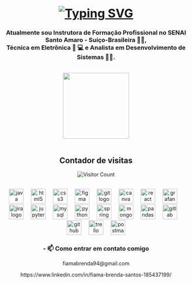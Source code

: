 ### <div align="center"><h1><a href="https://git.io/typing-svg"><img src="https://readme-typing-svg.herokuapp.com?font=Open+Sans&weight=600&size=25&pause=1000&color=84AAFF&center=true&vCenter=true&width=435&lines=Ol%C3%A1!+Eu+sou+a+Fiama+%E2%9C%A8%F0%9F%A4%97;Seja+bem-vindo(a)+ao+meu+perfil!" alt="Typing SVG" /></a></h1></div>

<h3 align="center">Atualmente sou Instrutora de Formação Profissional no SENAI Santo Amaro - Suíço-Brasileira 👩‍🏫, <br> Técnica em Eletrônica 👩‍ 💻 e Analista em Desenvolvimento de Sistemas 👩‍🎓.</h3>

<div align="center"><br>
    <a href="https://github.com/fiamabrenda">
        <img height="180em"
            src="https://github-readme-stats.vercel.app/api/top-langs/?username=fiamabrenda&layout=compact&langs_count=16&theme=blueberry"
             />
     </a>
</div>

<div align="center"><br>
  <h2>Contador de visitas</h2> 
  
  ![Visitor Count](https://profile-counter.glitch.me/fiamabrenda/count.svg)
 </div><br>

<div align="center">
  <img src="https://cdn.jsdelivr.net/gh/devicons/devicon/icons/java/java-original.svg" height="40" alt="java logo"  />
  <img width="12" />
  <img src="https://cdn.jsdelivr.net/gh/devicons/devicon/icons/html5/html5-original.svg" height="40" alt="html5 logo"  />
  <img width="12" />
  <img src="https://cdn.jsdelivr.net/gh/devicons/devicon/icons/css3/css3-original.svg" height="40" alt="css3 logo"  />
  <img width="12" />
  <img src="https://cdn.jsdelivr.net/gh/devicons/devicon/icons/figma/figma-original.svg" height="40" alt="figma logo"  />
  <img width="12" />
  <img src="https://cdn.jsdelivr.net/gh/devicons/devicon/icons/git/git-original.svg" height="40" alt="git logo"  />
  <img width="12" />
  <img src="https://cdn.jsdelivr.net/gh/devicons/devicon/icons/canva/canva-original.svg" height="40" alt="canva logo"  />
  <img width="12" />
  <img src="https://cdn.jsdelivr.net/gh/devicons/devicon/icons/react/react-original.svg" height="40" alt="react logo"  />
  <img width="12" />
  <img src="https://cdn.jsdelivr.net/gh/devicons/devicon/icons/grafana/grafana-original.svg" height="40" alt="grafana logo"  />
  <img width="12" />
  <img src="https://cdn.jsdelivr.net/gh/devicons/devicon/icons/jira/jira-original.svg" height="40" alt="jira logo"  />
  <img width="12" />
  <img src="https://cdn.jsdelivr.net/gh/devicons/devicon/icons/jupyter/jupyter-original.svg" height="40" alt="jupyter logo"  />
  <img width="12" />
  <img src="https://cdn.jsdelivr.net/gh/devicons/devicon/icons/mysql/mysql-original.svg" height="40" alt="mysql logo"  />
  <img width="12" />
  <img src="https://cdn.jsdelivr.net/gh/devicons/devicon/icons/python/python-original.svg" height="40" alt="python logo"  />
  <img width="12" />
  <img src="https://cdn.jsdelivr.net/gh/devicons/devicon/icons/spring/spring-original.svg" height="40" alt="spring logo"  />
  <img width="12" />
  <img src="https://cdn.jsdelivr.net/gh/devicons/devicon/icons/mongodb/mongodb-original.svg" height="40" alt="mongodb logo"  />
  <img width="12" />
  <img src="https://cdn.jsdelivr.net/gh/devicons/devicon/icons/pandas/pandas-original.svg" height="40" alt="pandas logo"  />
  <img width="12" />
  <img src="https://cdn.jsdelivr.net/gh/devicons/devicon/icons/gitlab/gitlab-original.svg" height="40" alt="gitlab logo"  />
  <img width="12" />
  <img src="https://cdn.jsdelivr.net/gh/devicons/devicon/icons/github/github-original.svg" height="40" alt="github logo"  />
  <img width="12" />
  <img src="https://cdn.simpleicons.org/trello/0052CC" height="40" alt="trello logo"  />
  <img width="12" />
  <img src="https://skillicons.dev/icons?i=postman" height="40" alt="postman logo"  />
</div>

###

<div align="center">

<h3>- 📫 Como entrar em contato comigo </h3>
   <p> fiamabrenda94@gmail.com </p>
   <p> https://www.linkedin.com/in/fiama-brenda-santos-185437199/</p>
</div>
